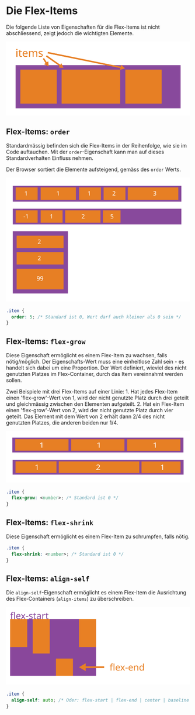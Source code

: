 # Die Flex-Items

Die folgende Liste von Eigenschaften für die Flex-Items ist nicht abschliessend, zeigt jedoch die wichtigten Elemente.

![Flex Items](../../.gitbook/assets/flex-items%20%281%29.svg)

## Flex-Items: `order`

Standardmässig befinden sich die Flex-Items in der Reihenfolge, wie sie im Code auftauchen. Mit der `order`-Eigenschaft kann man auf dieses Standardverhalten Einfluss nehmen.

Der Browser sortiert die Elemente aufsteigend, gemäss des `order` Werts.

![Order](../../.gitbook/assets/order.svg)

```css
.item {
  order: 5; /* Standard ist 0, Wert darf auch kleiner als 0 sein */
}
```

## Flex-Items: `flex-grow`

Diese Eigenschaft ermöglicht es einem Flex-Item zu wachsen, falls nötig/möglich. Der Eigenschafts-Wert muss eine einheitlose Zahl sein - es handelt sich dabei um eine Proportion. Der Wert definiert, wieviel des nicht genutzten Platzes im Flex-Container, durch das Item vereinnahmt werden sollen.

Zwei Beispiele mit drei Flex-Items auf einer Linie: 1. Hat jedes Flex-Item einen 'flex-grow'-Wert von 1, wird der nicht genutzte Platz durch drei geteilt und gleichmässig zwischen den Elementen aufgeteilt. 2. Hat ein Flex-Item einen 'flex-grow'-Wert von 2, wird der nicht genutzte Platz durch vier geteilt. Das Element mit dem Wert von 2 erhält dann 2/4 des nicht genutzten Platzes, die anderen beiden nur 1/4.

![Order](../../.gitbook/assets/flex-grow.svg)

```css
.item {
  flex-grow: <number>; /* Standard ist 0 */
}
```

## Flex-Items: `flex-shrink`

Diese Eigenschaft ermöglicht es einem Flex-Item zu schrumpfen, falls nötig.

```css
.item {
  flex-shrink: <number>; /* Standard ist 0 */
}
```

## Flex-Items: `align-self`

Die `align-self`-Eigenschaft ermöglicht es einem Flex-Item die Ausrichtung des Flex-Containers \(`align-items`\) zu überschreiben.

![Order](../../.gitbook/assets/align-self.svg)

```css
.item {
  align-self: auto; /* Oder: flex-start | flex-end | center | baseline | stretch */
}
```

